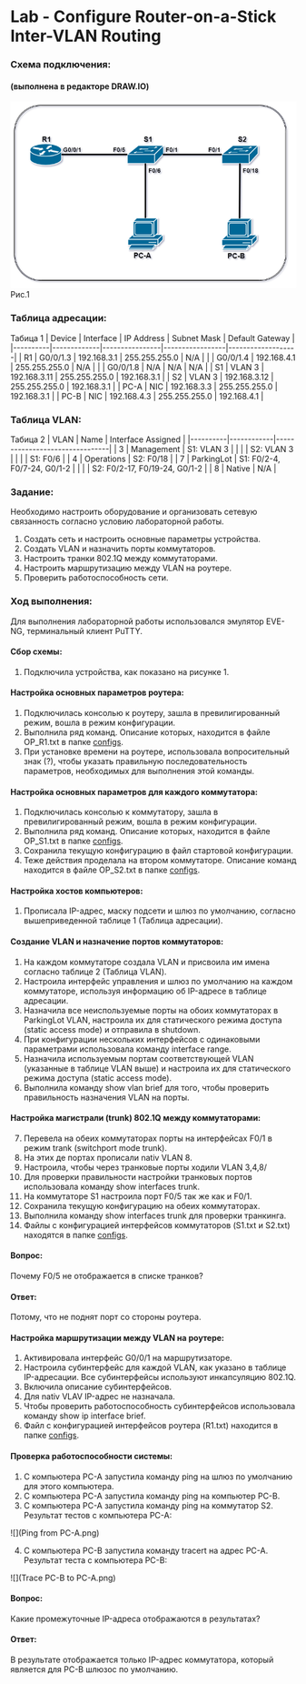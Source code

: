 #  Lab - Configure Router-on-a-Stick Inter-VLAN Routing

  ###  Схема подключения:
#### (выполнена в редакторе DRAW.IO)

![](Topology.png)
Рис.1

  ### Таблица адресации:
Табица 1
|  Device  |  Interface  |   IP Address   |   Subnet Mask   |  Default Gateway  |
|----------|-------------|----------------|-----------------|-------------------|
| R1       | G0/0/1.3    | 192.168.3.1    | 255.255.255.0   | N/A               |
|          | G0/0/1.4    | 192.168.4.1    | 255.255.255.0   | N/A               |
|          | G0/0/1.8    | N/A            | N/A             | N/A               |
| S1       | VLAN 3      | 192.168.3.11   | 255.255.255.0   | 192.168.3.1       |
| S2       | VLAN 3      | 192.168.3.12   | 255.255.255.0   | 192.168.3.1       |
| PC-A     | NIC         | 192.168.3.3    | 255.255.255.0   | 192.168.3.1       |
| PC-B     | NIC         | 192.168.4.3    | 255.255.255.0   | 192.168.4.1       |

  ### Таблица VLAN:
Табица 2
|   VLAN   |    Name    |   Interface Assigned           |
|----------|------------|--------------------------------|
| 3        | Management | S1: VLAN 3                     |
|          |            | S2: VLAN 3                     |
|          |            | S1: F0/6                       |
| 4        | Operations | S2: F0/18                      |
| 7        | ParkingLot | S1: F0/2-4, F0/7-24, G0/1-2    |
|          |            | S2: F0/2-17, F0/19-24, G0/1-2  |
| 8        | Native     | N/A                            |

  ### Задание:
  Необходимо настроить оборудование и организовать сетевую связанность согласно условию лабораторной работы.
  1. Создать сеть и настроить основные параметры устройства.
  2. Создать VLAN и назначить порты коммутаторов.
  3. Настроить транки 802.1Q между коммутаторами.
  4. Настроить маршрутизацию между VLAN на роутере.
  5. Проверить работоспособность сети.
  
  ### Ход выполнения:
  Для выполнения лабораторной работы использовался эмулятор EVE-NG, терминальный клиент PuTTY.
  #### Сбор схемы:
  1. Подключила устройства, как показано на рисунке 1.
  #### Настройка основных параметров роутера:
  1. Подключилась консолью к роутеру, зашла в превилигированный режим, вошла в режим конфигурации.
  2. Выполнила ряд команд. Описание которых, находится в файле OP_R1.txt в папке [configs](configs/).
  3. При установке времени на роутере, использовала вопросительный знак (?), чтобы указать правильную последовательность параметров, необходимых для выполнения этой команды.
   #### Настройка основных параметров для каждого коммутатора:
  1. Подключилась консолью к коммутатору, зашла в превилигированный режим, вошла в режим конфигурации.
  2. Выполнила ряд команд. Описание которых, находится в файле OP_S1.txt в папке [configs](configs/).
  3. Сохранила текущую конфигурацию в файл стартовой конфигурации.
  4. Теже действия проделала на втором коммутаторе. Описание команд находится в файле OP_S2.txt в папке [configs](configs/).
  #### Настройка хостов компьютеров:
  1. Прописала IP-адрес, маску подсети и шлюз по умолчанию, согласно вышеприведенной таблице 1 (Таблица адресации).
  
  #### Создание VLAN и назначение портов коммутаторов:
  1. На каждом коммутаторе создала VLAN и присвоила им имена согласно таблице 2 (Таблица VLAN).
  2. Настроила интерфейс управления и шлюз по умолчанию на каждом коммутаторе, используя информацию об IP-адресе в таблице адресации.
  3. Назначила все неиспользуемые порты на обоих коммутаторах в ParkingLot VLAN, настроила их для статического режима доступа (static access mode) и отправила в shutdown.
  4. При конфигурации нескольких интерфейсов с одинаковыми параметрами использовала команду interface range.
  5. Назначила используемым портам соответствующей VLAN (указанные в таблице VLAN выше) и настроила их для статического режима доступа (static access mode). 
  6. Выполнила команду show vlan brief для того, чтобы проверить правильность назначения VLAN на порты.
  #### Настройка магистрали (trunk) 802.1Q между коммутаторами:
  7. Перевела на обеих коммутаторах порты на интерфейсах F0/1 в режим trank (switchport mode trunk).
  8. На этих де портах прописали nativ VLAN 8.
  9. Настроила, чтобы через транковые порты ходили VLAN 3,4,8/
  10. Для проверки правильности настройки транковых портов использовала команду show interfaces trunk.
  11. На коммутаторе S1 настроила порт F0/5 так же как и F0/1.
  12. Сохранила текущую конфигурацию на обеих коммутаторах.
  13. Выполнила команду show interfaces trunk для проверки транкинга.
  14. Файлы с конфигурацией интерфейсов коммутаторов (S1.txt и S2.txt) находятся в папке [configs](configs/).
 #### Вопрос:
 Почему F0/5 не отображается в списке транков?
 #### Ответ:
 Потому, что не поднят порт со стороны роутера.
 
 #### Настройка маршрутизации между VLAN на роутере:
 1. Активировала интерфейс G0/0/1 на маршрутизаторе.
 2. Настроила субинтерфейс для каждой VLAN, как указано в таблице IP-адресации. Все субинтерфейсы используют инкапсуляцию 802.1Q.
 3. Включила описание субинтерфейсов.
 4. Для nativ VLAV IP-адрес не назначала.
 5. Чтобы проверить работоспособность субинтерфейсов использовала команду show ip interface brief.
 6. Файл с конфигурацией интерфейсов роутера (R1.txt) находится в папке [configs](configs/).
 
 
 #### Проверка работоспособности системы:
 1. С компьютера PC-A запустила команду ping на шлюз по умолчанию для этого компьютера.
 2. С компьютера PC-A запустила команду ping на компьютер PC-B.
 3. С компьютера PC-A запустила команду ping на коммутатор S2.
 Результат тестов с компьютера PC-A:
 
 ![](Ping from PC-A.png)
 
  4. С компьютера PC-B запустила команду tracert на адрес PC-A.
  Результат теста с компьютера PC-B:
  
  ![](Trace PC-B to PC-A.png)
  
 #### Вопрос:
 Какие промежуточные IP-адреса отображаются в результатах?
 #### Ответ:
 В результате отображается только IP-адрес коммутатора, который является для PC-B шлюзос по умолчанию.
  
  
